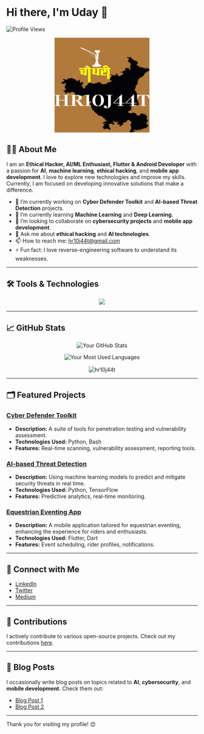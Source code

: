 # Hi there, I'm Uday 👋

![Profile Views](https://komarev.com/ghpvc/?username=HR10J44T&color=blueviolet)

<p align="center">
    <img src="https://github.com/HR10J44T/HR10J44T/blob/main/HR10J44T.png" alt="HR10J44T Banner" height="250" width="250"/> <!-- Replace with your image URL -->
</p>

## 👨‍💻 About Me

I am an **Ethical Hacker, AI/ML Enthusiast, Flutter & Android Developer** with a passion for **AI**, **machine learning**, **ethical hacking**, and **mobile app development**. I love to explore new technologies and improve my skills. Currently, I am focused on developing innovative solutions that make a difference.

- 🔭 I’m currently working on **Cyber Defender Toolkit** and **AI-based Threat Detection** projects.
- 🌱 I’m currently learning **Machine Learning** and **Deep Learning**.
- 👯 I’m looking to collaborate on **cybersecurity projects** and **mobile app development**.
- 💬 Ask me about **ethical hacking** and **AI technologies**.
- 📫 How to reach me: [hr10j44t@gmail.com](mailto:hr10j44t@gmail.com)
- ⚡ Fun fact: I love reverse-engineering software to understand its weaknesses.

---

## 🛠️ Tools & Technologies

<p align="center">
  <img src="https://skillicons.dev/icons?i=anaconda,arch,autocad,aws,bash,blender,bots,c,cloudflare,cpp,dart,debian,discord,docker,figma,gcp,git,github,gitlab,gmail,go,grafana,heroku,instagram,js,kali,kotlin,kubernetes,linux,mint,mongodb,mysql,neovim,netlify,nginx,nix,notion,obsidian,opencv,postgres,postman,powershell,python,pytorch,raspberrypi,redhat,regex,ruby,rust,selenium,sqlite,stackoverflow,styledcomponents,tailwind,ts,ubuntu,vercel,vim,vite,vscode,wasm,webpack,windows&theme=dark&perline=9" /><br>
</p>

---
## 📈 GitHub Stats

<div align="center">

![Your GitHub Stats](https://github-readme-stats.vercel.app/api?username=HR10J44T&show_icons=true&theme=dark)

![Your Most Used Languages](https://github-readme-stats.vercel.app/api/top-langs/?username=HR10J44T&layout=compact&theme=dark)

<p><img align="center" src="https://github-readme-streak-stats.herokuapp.com/?user=hr10j44t&theme=dark" alt="hr10j44t" /></p>

</div>

---

## 🗂️ Featured Projects

### [Cyber Defender Toolkit](https://github.com/HR10J44T/Cyber-Defender-Toolkit)
- **Description:** A suite of tools for penetration testing and vulnerability assessment.
- **Technologies Used:** Python, Bash
- **Features:** Real-time scanning, vulnerability assessment, reporting tools.

### [AI-based Threat Detection](https://github.com/HR10J44T/AI-Threat-Detection)
- **Description:** Using machine learning models to predict and mitigate security threats in real time.
- **Technologies Used:** Python, TensorFlow
- **Features:** Predictive analytics, real-time monitoring.

### [Equestrian Eventing App](https://github.com/HR10J44T/Equestrian-App)
- **Description:** A mobile application tailored for equestrian eventing, enhancing the experience for riders and enthusiasts.
- **Technologies Used:** Flutter, Dart
- **Features:** Event scheduling, rider profiles, notifications.

---

## 🤝 Connect with Me

- [LinkedIn](https://www.linkedin.com/in/udayakahr10j44t)
- [Twitter](https://twitter.com/hr10j44t)
- [Medium](https://medium.com/@hr10j44t)

---

## 🌟 Contributions

I actively contribute to various open-source projects. Check out my contributions [here](https://github.com/HR10J44T?tab=repositories).

---

## 📝 Blog Posts

I occasionally write blog posts on topics related to **AI**, **cybersecurity**, and **mobile development**. Check them out:

- [Blog Post 1](https://medium.com/@hr10j44t/mastering-prompt-design-in-vertex-ai-a-practical-guide-ba9e192c7995)
- [Blog Post 2](https://medium.com/@hr10j44t/build-real-world-ai-applications-with-gemini-and-imagen-33268925705e)

---

Thank you for visiting my profile! 😊
